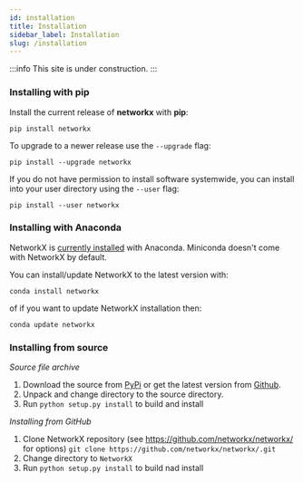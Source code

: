 ```yaml
---
id: installation
title: Installation
sidebar_label: Installation
slug: /installation
---
```


:::info
This site is under construction.
:::

### Installing with **pip**

Install the current release of **networkx** with **pip**:

```
pip install networkx
```

To upgrade to a newer release use the `--upgrade` flag:

```
pip install --upgrade networkx
```

If you do not have permission to install software systemwide, you can install into your user directory using the `--user` flag:

```
pip install --user networkx
```

### Installing with **Anaconda**
NetworkX is [currently installed](https://docs.continuum.io/anaconda/packages/pkg-docs/) with Anaconda. Miniconda doesn't come with NetworkX by default.

You can install/update NetworkX to the latest version with:
```
conda install networkx
```
of if you want to update NetworkX installation then:
```
conda update networkx
```

### Installing from source
*Source file archive*
1. Download the source from [PyPi](https://pypi.python.org/pypi/networkx/) or get the latest version from [Github](https://github.com/networkx/networkx/).
1. Unpack and change directory to the source directory.
1. Run `python setup.py install` to build and install

*Installing from GitHub*
1. Clone NetworkX repository (see https://github.com/networkx/networkx/ for options)
 ``
 git clone https://github.com/networkx/networkx/.git
 ``
1. Change directory to `NetworkX`
1. Run `python setup.py install` to build nad install

